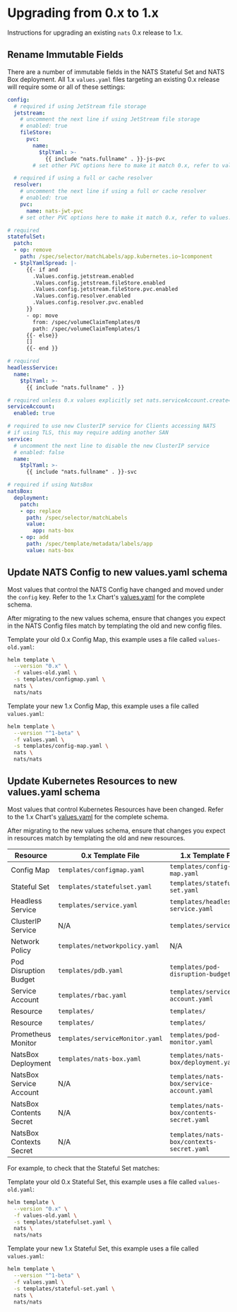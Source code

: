 # Upgrading from 0.x to 1.x

Instructions for upgrading an existing `nats` 0.x release to 1.x.

## Rename Immutable Fields

There are a number of immutable fields in the NATS Stateful Set and NATS Box deployment.  All 1.x `values.yaml` files targeting an existing 0.x release will require some or all of these settings:

```yaml
config:
  # required if using JetStream file storage
  jetstream:
    # uncomment the next line if using JetStream file storage
    # enabled: true
    fileStore:
      pvc:
        name:
          $tplYaml: >-
            {{ include "nats.fullname" . }}-js-pvc
        # set other PVC options here to make it match 0.x, refer to values.yaml for schema

  # required if using a full or cache resolver
  resolver:
    # uncomment the next line if using a full or cache resolver
    # enabled: true
    pvc:
      name: nats-jwt-pvc
    # set other PVC options here to make it match 0.x, refer to values.yaml for schema

# required
statefulSet:
  patch:
  - op: remove
    path: /spec/selector/matchLabels/app.kubernetes.io~1component
  - $tplYamlSpread: |-
      {{- if and
        .Values.config.jetstream.enabled
        .Values.config.jetstream.fileStore.enabled
        .Values.config.jetstream.fileStore.pvc.enabled
        .Values.config.resolver.enabled
        .Values.config.resolver.pvc.enabled
      }}
      - op: move
        from: /spec/volumeClaimTemplates/0
        path: /spec/volumeClaimTemplates/1
      {{- else}}
      []
      {{- end }}

# required
headlessService:
  name:
    $tplYaml: >-
      {{ include "nats.fullname" . }}

# required unless 0.x values explicitly set nats.serviceAccount.create=false
serviceAccount:
  enabled: true

# required to use new ClusterIP service for Clients accessing NATS
# if using TLS, this may require adding another SAN
service:
  # uncomment the next line to disable the new ClusterIP service
  # enabled: false
  name:
    $tplYaml: >-
      {{ include "nats.fullname" . }}-svc

# required if using NatsBox
natsBox:
  deployment:
    patch:
    - op: replace
      path: /spec/selector/matchLabels
      value:
        app: nats-box
    - op: add
      path: /spec/template/metadata/labels/app
      value: nats-box
```

## Update NATS Config to new values.yaml schema

Most values that control the NATS Config have changed and moved under the `config` key.  Refer to the 1.x Chart's [values.yaml](values.yaml) for the complete schema.

After migrating to the new values schema, ensure that changes you expect in the NATS Config files match by templating the old and new config files.

Template your old 0.x Config Map, this example uses a file called `values-old.yaml`:

```sh
helm template \
  --version "0.x" \
  -f values-old.yaml \
  -s templates/configmap.yaml \
  nats \
  nats/nats
```

Template your new 1.x Config Map, this example uses a file called `values.yaml`:

```sh
helm template \
  --version "^1-beta" \
  -f values.yaml \
  -s templates/config-map.yaml \
  nats \
  nats/nats
```

## Update Kubernetes Resources to new values.yaml schema

Most values that control Kubernetes Resources have been changed.  Refer to the 1.x Chart's [values.yaml](values.yaml) for the complete schema.

After migrating to the new values schema, ensure that changes you expect in resources match by templating the old and new resources.

| Resource                | 0.x Template File               | 1.x Template File                         |
|-------------------------|---------------------------------|-------------------------------------------|
| Config Map              | `templates/configmap.yaml`      | `templates/config-map.yaml`               |
| Stateful Set            | `templates/statefulset.yaml`    | `templates/stateful-set.yaml`             |
| Headless Service        | `templates/service.yaml`        | `templates/headless-service.yaml`         |
| ClusterIP Service       | N/A                             | `templates/service.yaml`                  |
| Network Policy          | `templates/networkpolicy.yaml`  | N/A                                       |
| Pod Disruption Budget   | `templates/pdb.yaml`            | `templates/pod-disruption-budget.yaml`    |
| Service Account         | `templates/rbac.yaml`           | `templates/service-account.yaml`          |
| Resource                | `templates/`                    | `templates/`                              |
| Resource                | `templates/`                    | `templates/`                              |
| Prometheus Monitor      | `templates/serviceMonitor.yaml` | `templates/pod-monitor.yaml`              |
| NatsBox Deployment      | `templates/nats-box.yaml`       | `templates/nats-box/deployment.yaml`      |
| NatsBox Service Account | N/A                             | `templates/nats-box/service-account.yaml` |
| NatsBox Contents Secret | N/A                             | `templates/nats-box/contents-secret.yaml` |
| NatsBox Contexts Secret | N/A                             | `templates/nats-box/contexts-secret.yaml` |

For example, to check that the Stateful Set matches:

Template your old 0.x Stateful Set, this example uses a file called `values-old.yaml`:

```sh
helm template \
  --version "0.x" \
  -f values-old.yaml \
  -s templates/statefulset.yaml \
  nats \
  nats/nats
```

Template your new 1.x Stateful Set, this example uses a file called `values.yaml`:

```sh
helm template \
  --version "^1-beta" \
  -f values.yaml \
  -s templates/stateful-set.yaml \
  nats \
  nats/nats
```
